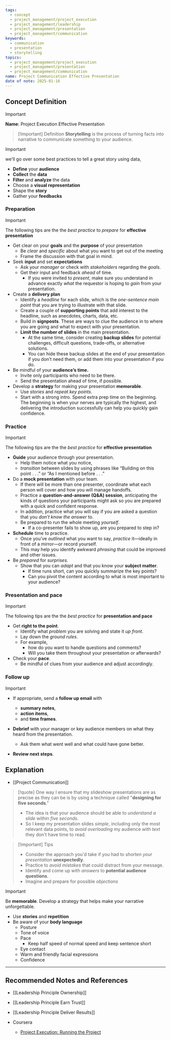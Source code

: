 ```yaml
---
tags:
  - concept
  - project_management/project_execution
  - project_management/leadership
  - project_management/presentation
  - project_management/communication
keywords:
  - communication
  - presentation
  - storytelling
topics:
  - project_management/project_execution
  - project_management/presentation
  - project_management/communication
name: Project Communication Effective Presentation
date of note: 2025-01-16
---
```


## Concept Definition

>[!important]
>**Name**: Project Execution Effective Presentation


>[!important] Definition
>**Storytelling** is the process of turning facts into narrative to communicate something to your audience.

>[!important]
>we'll go over some best practices to tell a great story using data,
>- **Define** your **audience**
>- **Collect** the **data**
>- **Filter** and **analyze** the data
>- Choose a **visual representation**
>- Shape the **story**
>- Gather your **feedbacks**


### Preparation

>[!important] 
>The following tips are the the *best practice* to *prepare* for **effective presentation**
>- Get clear on your **goals** and the **purpose** of your presentation
>	- Be *clear* and *specific* about what you want to get out of the meeting
>	- Frame the discussion with that goal in mind.
>- Seek **input** and set **expectations**
>	- Ask your *manager* or check with *stakeholders* regarding the *goals*. 
>	- Get their input and feedback *ahead* of time.
>		- If you were invited to *present*, make sure you understand in advance exactly *what* the requestor is hoping to *gain* from your presentation.
>- Create a **delivery plan**
>	- Identify a *headline* for each slide, which is the *one-sentence main point* that you are trying to illustrate with that slide.
>	- Create a couple of **supporting points** that add interest to the headline, such as anecdotes, charts, data, etc.
>	- Build in **signposts**. These are ways to clue the audience in to where you are going and what to expect with your presentation.
>	- **Limit the number of slides** in the main presentation. 
>		- At the same time, consider creating **backup slides** for potential challenges, difficult questions, trade-offs, or alternative solutions. 
>		- You can hide these backup slides at the end of your presentation if you don’t need them, or add them into your presentation if you do.
>- Be mindful of your **audience’s time.**
>	- Invite only participants who need to be there.
>	- Send the presentation ahead of time, if possible.
>- Develop a **strategy** for making your presentation **memorable**.
>	- Use *stories* and *repeat key points*.
>	- Start with a strong intro. Spend extra prep time on the beginning. The beginning is when your nerves are typically the highest, and delivering the introduction successfully can help you quickly gain confidence.

### Practice

>[!important] 
>The following tips are the the *best practice* for **effective presentation**
>- **Guide** your audience through your presentation.
>	- Help them notice what you notice, 
>	- *transition* between slides by using phrases like “Building on this point . . .” or “As I mentioned before . . .”
>- Do a **mock presentation** with your team.
>	- If there will be more than one presenter, coordinate what each person will cover and how you will manage handoffs.
>	- Practice a **question-and-answer (Q&A) session**, anticipating the kinds of questions your participants might ask so you are prepared with a quick and confident response. 
>	- In addition, practice what you will say if you are asked a question that you *don’t know the answer* to.
>	- Be prepared to run the whole meeting *yourself*. 
>		- If a co-presenter fails to show up, are you prepared to step in?
>- **Schedule** time to practice.
>	- Once you’ve *outlined* what you want to say, *practice* it—ideally in front of a mirror—or record yourself. 
>	- This may help you identify awkward *phrasing* that could be improved and other issues.
>- Be *prepared* for *surprises.*
>	- Show that you can *adapt* and that you know your **subject matter**.
>		- If time runs short, can you quickly summarize the key points?
>		- Can you pivot the content according to what is most important to your audience?




### Presentation and pace

>[!important]
>The following tips are the the *best practice* for **presentation and pace**
>- Get **right to the point**.
>	- Identify what *problem* you are solving and state it *up front*.
>	- Lay down the *ground rules*. 
>	- For example, 
>		- how do you want to handle questions and comments? 
>		- Will you take them throughout your presentation or afterwards?
>- Check your **pace**.
>	- Be mindful of clues from your audience and adjust accordingly.


### Follow up

>[!important]
>- If appropriate, send a **follow up email** with 
>	- **summary notes**, 
>	- **action items**, 
>	- and **time frames**.
>     
> - **Debrief** with your manager or key audience members on what they heard from the presentation.  
> 	- Ask them what went well and what could have gone better.
>     
> - **Review next steps**.




## Explanation

- [[Project Communication]]

>[!quote]
>One way I ensure that my slideshow presentations are as precise as they can be is by using a technique called "**designing for five seconds**."
>-  The idea is that your audience should be able to *understand a slide* within *five seconds*.
>- So I keep my presentation slides *simple*, including only the most relevant data points, to *avoid overloading* my audience with *text* they don't have time to read.


>[!important] Tips
>- Consider the approach you'd take if you had to *shorten your presentation* **unexpectedly**.
>- Practice to *avoid mistakes* that could distract from your message.
>- Identify and come up with *answers* to **potential audience questions**.
>- Imagine and prepare for possible *objections*


>[!important]
>Be **memorable**. Develop a strategy that helps make your narrative unforgettable.
>- Use **stories** and **repetition**
>- Be aware of your **body language**
>	- Posture
>	- Tone of voice
>	- Pace
>		- Keep half speed of normal speed and keep sentence short
>	- Eye contact
>	- Warm and friendly facial expressions
>	- Confidence
>





-----------
##  Recommended Notes and References


- [[Leadership Principle Ownership]]
- [[Leadership Principle Earn Trust]]
- [[Leadership Principle Deliver Results]]


- Coursera
	- [Project Execution: Running the Project](https://www.coursera.org/learn/project-execution-google/home/welcome)